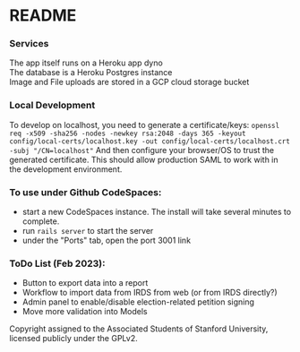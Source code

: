 # README

### Services
The app itself runs on a Heroku app dyno  
The database is a Heroku Postgres instance  
Image and File uploads are stored in a GCP cloud storage bucket  

### Local Development
To develop on localhost, you need to generate a certificate/keys:
`openssl req -x509 -sha256 -nodes -newkey rsa:2048 -days 365 -keyout config/local-certs/localhost.key -out config/local-certs/localhost.crt -subj "/CN=localhost"`
And then configure your browser/OS to trust the generated certificate.
This should allow production SAML to work with in the development environment.

### To use under Github CodeSpaces:
- start a new CodeSpaces instance. The install will take several minutes to complete.
- run `rails server` to start the server
- under the "Ports" tab, open the port 3001 link

### ToDo List (Feb 2023):
- Button to export data into a report
- Workflow to import data from IRDS from web (or from IRDS directly?)
- Admin panel to enable/disable election-related petition signing
- Move more validation into Models

Copyright assigned to the Associated Students of Stanford University, licensed publicly under the GPLv2.